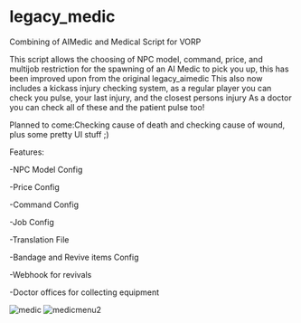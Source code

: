 # legacy_medic
Combining of AIMedic and Medical Script for VORP

This script allows the choosing of NPC model, command, price, and multijob restriction for the
spawning of an AI Medic to pick you up, this has been improved upon from the original legacy_aimedic
This also now includes a kickass injury checking system, as a regular player you can check you pulse, your last injury, and the closest persons injury
As a doctor you can check all of these and the patient pulse too!

Planned to come:Checking cause of death and checking cause of wound, plus some pretty UI stuff ;)


Features:

-NPC Model Config

-Price Config

-Command Config

-Job Config

-Translation File

-Bandage and Revive items Config

-Webhook for revivals

-Doctor offices for collecting equipment

![medic](https://user-images.githubusercontent.com/82676805/205779863-d3d9d7c1-b3da-4265-b5b2-8903d48a8e0b.jpg)
![medicmenu2](https://user-images.githubusercontent.com/82676805/205779865-0bf39e3e-a161-40d0-92a4-35209aab3975.jpg)
